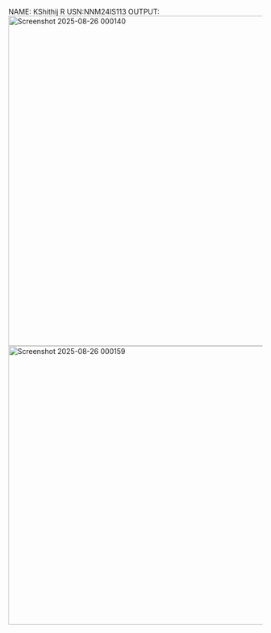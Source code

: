 NAME: KShithij R
USN:NNM24IS113
OUTPUT:
<img width="1401" height="655" alt="Screenshot 2025-08-26 000140" src="https://github.com/user-attachments/assets/4cf13e49-6aab-45ef-8a77-41588708bfb0" />
<img width="843" height="553" alt="Screenshot 2025-08-26 000159" src="https://github.com/user-attachments/assets/54977007-8970-4185-8ec9-58d43ef3e210" />

